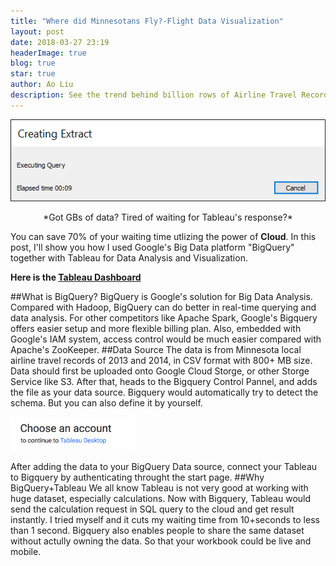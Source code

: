 ```yaml
---
title: "Where did Minnesotans Fly?-Flight Data Visualization"
layout: post
date: 2018-03-27 23:19
headerImage: true
blog: true
star: true
author: Ao Liu
description: See the trend behind billion rows of Airline Travel Records  
---
```


![Tableau Loading](https://github.com/aoliu95/aoliu95.github.io/raw/master/assets/images/tableau_loading.png)
<center>*Got GBs of data? Tired of waiting for Tableau's response?*</center>

You can save 70% of your waiting time utlizing the power of **Cloud**. In this post, I'll show you how I used Google's Big Data platform "BigQuery" together with Tableau for Data Analysis and Visualization. 

**Here is the [Tableau Dashboard](https://public.tableau.com/views/sun_2/Dashboard1?:embed=y&:display_count=yes&publish=yes)**

##What is BigQuery? 
BigQuery is Google's solution for Big Data Analysis. Compared with Hadoop, BigQuery can do better in real-time querying and data analysis. For other competitors like Apache Spark, Google's Bigquery offers easier setup and more flexible billing plan. Also, embedded with Google's IAM system, access control would be much easier compared with Apache's ZooKeeper. 
##Data Source
The data is from Minnesota local airline travel records of 2013 and 2014, in CSV format with 800+ MB size.
Data should first be uploaded onto Google Cloud Storge, or other Storge Service like S3. After that, heads to the Bigquery Control Pannel, and adds the file as your data source. Bigquery would automatically try to detect the schema. But you can also define it by yourself.

<img src="https://github.com/aoliu95/aoliu95.github.io/raw/master/assets/images/Auth.png" alt="Drawing" style="width: 200px;"/>  

After adding the data to your BigQuery Data source, connect your Tableau to Bigquery by authenticating throught the start page.
##Why BigQuery+Tableau
We all know Tableau is not very good at working with huge dataset, especially calculations. Now with Bigquery, Tableau would send the calculation request in SQL query to the cloud and get result instantly. I tried myself and it cuts my waiting time from 10+seconds to less than 1 second. Bigquery also enables people to share the same dataset without actully owning the data. So that your workbook could be live and mobile.

 



